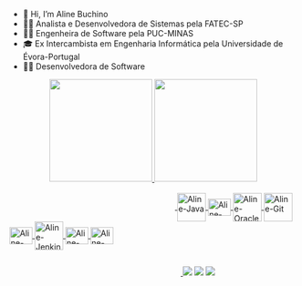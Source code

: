 - 👋 Hi, I’m Aline Buchino
- 👩‍🎓 Analista e Desenvolvedora de Sistemas pela FATEC-SP
- 👩‍🎓 Engenheira de Software pela PUC-MINAS
- 🎓 Ex Intercambista em Engenharia Informática pela Universidade de Évora-Portugal
- 👩‍💻 Desenvolvedora de Software 

<div align="center">
  <a href="https://github.com/alinebuchino">
  <img height="180em" src="https://github-readme-stats.vercel.app/api?username=alinebuchino&show_icons=true&theme=dracula&include_all_commits=true&count_private=true"/>
  <img height="180em" src="https://github-readme-stats.vercel.app/api/top-langs/?username=alinebuchino&layout=compact&langs_count=7&theme=dracula"/>
</div>
  
  <div>
    <br>
  <img width="290em"/>
  <img align="center" alt="Aline-Java" height="50" width="50" src="https://cdn.jsdelivr.net/gh/devicons/devicon/icons/java/java-original-wordmark.svg" />
  <img align="center" alt="Aline-Spring" height="30" width="40" src="https://cdn.jsdelivr.net/gh/devicons/devicon/icons/spring/spring-original.svg">
  <img align="center" alt="Aline-Oracle" height="50" width="50"src="https://cdn.jsdelivr.net/gh/devicons/devicon/icons/oracle/oracle-original.svg" />
  <img align="center" alt="Aline-Git" height="50" width="50" src="https://cdn.jsdelivr.net/gh/devicons/devicon/icons/git/git-original-wordmark.svg" />
  <img align="center" alt="Aline-Git-Lab" height="30" width="40" src="https://cdn.jsdelivr.net/gh/devicons/devicon/icons/gitlab/gitlab-original-wordmark.svg" />
  <img align="center" alt="Aline-Jenkins" height="50" width="50" src="https://cdn.jsdelivr.net/gh/devicons/devicon/icons/jenkins/jenkins-original.svg" />
  <img align="center" alt="Aline-React" height="30" width="40" src="https://cdn.jsdelivr.net/gh/devicons/devicon/icons/react/react-original-wordmark.svg" />
  <img align="center" alt="Aline-XCode" height="30" width="40" src="https://cdn.jsdelivr.net/gh/devicons/devicon/icons/xcode/xcode-original.svg" />
</div>

##
 
<div> 
   <img width="300em"/>
  <a href = "mailto:aline.buchino@hotmail.com"><img src="https://img.shields.io/badge/-Outlook-%23333?style=for-the-badge&logo=outlook&logoColor=white" target="_blank"></a>
  <a href="https://www.linkedin.com/in/aline-buchino/" target="_blank"><img src="https://img.shields.io/badge/-LinkedIn-%230077B5?style=for-the-badge&logo=linkedin&logoColor=white" target="_blank"></a> 
  <a href="https://instagram.com/alinebuchino" target="_blank"><img src="https://img.shields.io/badge/-Instagram-%23E4405F?style=for-the-badge&logo=instagram&logoColor=white" target="_blank"></a>
</div>
